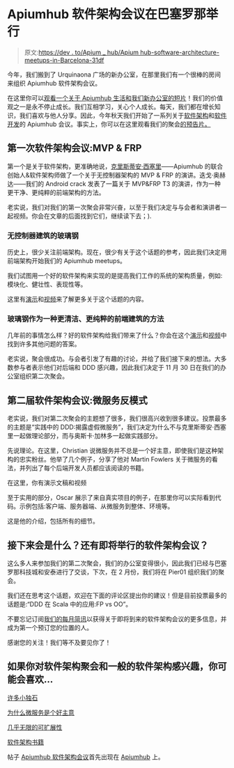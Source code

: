 # Apiumhub 软件架构会议在巴塞罗那举行

> 原文:[https://dev . to/Apium _ hub/Apium hub-software-architecture-meetups-in-Barcelona-31df](https://dev.to/apium_hub/apiumhub-software-architecture-meetups-in-barcelona-31df)

今年，我们搬到了 Urquinaona 广场的新办公室，在那里我们有一个很棒的房间来组织 Apiumhub 软件架构会议。

在这里你可以[观看一个关于 Apiumhub 生活和我们新办公室的短片](https://www.youtube.com/watch?v=ihxoLuR-2Js)！我们的价值观之一是永不停止成长。我们互相学习，关心个人成长。每天，我们都在增长知识，我们喜欢与他人分享。因此，今年秋天我们开始了一系列关于[软件架构](https://apiumhub.com/software-architecture-services-barcelona/)和[软件开发](https://apiumhub.com/web-development-barcelona/)的 Apiumhub 会议。事实上，你可以在这里观看我们的聚会[的预告片。](https://www.youtube.com/watch?v=apBB52dx0TE)

## 第一次软件架构会议:MVP & FRP

第一个是关于软件架构，更准确地说，[克里斯蒂安·西塞里](https://apiumhub.com/software-developer-jobs-barcelona/)——Apiumhub 的联合创始人&软件架构师做了一个关于无控制器架构的 MVP & FRP 的演讲。迭戈·奥赫达——我们的 Android crack 发表了一篇关于 MVP&FRP
T3 的演讲，作为一种更干净、更纯粹的前端架构的方法。

老实说，我们对我们的第一次聚会非常兴奋，以至于我们决定与与会者和演讲者一起视频。你会在文章的后面找到它们，继续读下去；).

### 无控制器建筑的玻璃钢

历史上，很少关注前端架构。现在，很少有关于这个话题的参考，因此我们决定用前端架构开始我们的 Apiumhub meetups。

我们试图用一个好的软件架构来实现的是提高我们工作的系统的架构质量，例如:模块化、健壮性、表现性等。

这里有[演示](https://docs.google.com/presentation/d/17GCbn_YvpvrESYJI9pfwi31R-LkczOU0DRSsgD7Bpo4/edit?usp=sharing)和[视频](https://www.youtube.com/watch?v=h5b44xzMmwQ&t=14s)来了解更多关于这个话题的内容。

### 玻璃钢作为一种更清洁、更纯粹的前端建筑的方法

几年前的事情怎么样？好的软件架构给我们带来了什么？你会在这个[演示](https://docs.google.com/presentation/d/1yvwqug1fHsJ4vx9Zm-JzvLFB0KQVtGYUiGhT0ObiBDQ/edit?usp=sharing)和[视频](https://www.youtube.com/watch?v=VRZveK3Ov-s&t=914s)中找到许多其他问题的答案。

老实说，聚会很成功。与会者引发了有趣的讨论，并给了我们接下来的想法。大多数参与者表示他们对后端和 DDD 感兴趣，因此我们决定于 11 月 30 日在我们的办公室组织第二次聚会。

## [](#2nd-software-architecture-meetup-microservices-antipatterns)第二届软件架构会议:微服务反模式

老实说，我们对第二次聚会的主题想了很多，我们很高兴收到很多建议。投票最多的主题是“实践中的 DDD:揭露虚假微服务”，我们决定为什么不与克里斯蒂安·西塞里一起做理论部分，而与奥斯卡·加林多一起做实践部分。

先说理论。在这里，Christian 说微服务并不总是一个好主意，即使我们是这种架构的忠实粉丝。他举了几个例子，分享了他对 Martin Fowlers 关于微服务的看法，并列出了每个后端开发人员都应该阅读的书籍。

在这里，你有演示文稿和视频

至于实用的部分，Oscar 展示了来自真实项目的例子，在那里你可以实际看到代码。示例包括:客户端、服务器端、从微服务到整体、环境等。

这是他的介绍，包括所有的细节。

## [](#what-will-be-next-and-there%C2%A0upcoming-software-architecture-meetups-will-be-held%C2%A0)接下来会是什么？还有即将举行的软件架构会议？

这么多人来参加我们的第二次聚会，我们的办公室变得很小，因此我们已经与巴塞罗那科技城和安泰进行了交谈，下次，在 2 月份，我们将在 Pier01 组织我们的聚会。

我们还在思考这个话题，欢迎在下面的评论区提出你的建议！但是目前投票最多的话题是:“DDD 在 Scala 中的应用:FP vs OO”。

不要忘记订阅[我们的每月简讯](http://apiumhub.us7.list-manage.com/subscribe?u=aa52dea376e07c0e81473fb97&id=0770a48a5e)以获得关于即将到来的软件架构会议的更多信息，并成为第一个预订您的位置的人。

感谢您的关注！我们等不及要见你了！

## [](#if-you-are-interested-in-software-architecture-meetups-and-in-software-architecture-in-general-you-might-like)如果你对软件架构聚会和一般的软件架构感兴趣，你可能会喜欢…

[许多小独石](https://apiumhub.com/tech-blog-barcelona/microservices-vs-monolithic-architecture/)

[为什么微服务是个好主意](https://apiumhub.com/tech-blog-barcelona/microservices/)

[几乎无限的可扩展性](https://apiumhub.com/tech-blog-barcelona/almost-infinite-scalability/)

[软件架构书籍](https://dev.to/apium_hub/top-19-software-architecture-books-blf)

帖子 [Apiumhub 软件架构会议](https://apiumhub.com/tech-blog-barcelona/apiumhub-software-architecture-meetups-barcelona/)首先出现在 [Apiumhub](https://apiumhub.com) 上。